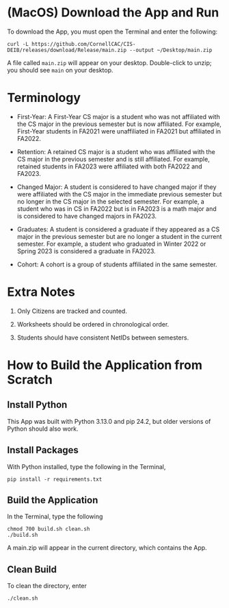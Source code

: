 # (MacOS) Download the App and Run
To download the App, you must open the Terminal and enter the following:
```
curl -L https://github.com/CornellCAC/CIS-DEIB/releases/download/Release/main.zip --output ~/Desktop/main.zip
```
A file called `main.zip` will appear on your desktop. Double-click to unzip; you should see `main` on your desktop.


# Terminology

* First-Year: A First-Year CS major is a student who was not affiliated with the CS major in the previous semester but is now affiliated. For example, First-Year students in FA2021 were unaffiliated in FA2021 but affiliated in FA2022.

* Retention: A retained CS major is a student who was affiliated with the CS major in the previous semester and is still affiliated. For example, retained students in FA2023 were affiliated with both FA2022 and FA2023. 

* Changed Major: A student is considered to have changed major if they were affiliated with the CS major in the immediate previous semester but no longer in the CS major in the selected semester. For example, a student who was in CS in FA2022 but is in FA2023 is a math major and is considered to have changed majors in FA2023. 

* Graduates: A student is considered a graduate if they appeared as a CS major in the previous semester but are no longer a student in the current semester. For example, a student who graduated in Winter 2022 or Spring 2023 is considered a graduate in  FA2023.
  
* Cohort: A cohort is a group of students affiliated in the same semester. 


# Extra Notes
1. Only Citizens are tracked and counted. 

1. Worksheets should be ordered in chronological order. 

1. Students should have consistent NetIDs between semesters.


# How to Build the Application from Scratch

## Install Python
This App was built with Python 3.13.0 and pip 24.2, but older versions of Python should also work.

## Install Packages
With Python installed, type the following in the Terminal, 
```
pip install -r requirements.txt
```

## Build the Application
In the Terminal, type the following
```
chmod 700 build.sh clean.sh
./build.sh
```
A main.zip will appear in the current directory, which contains the App.

## Clean Build
To clean the directory, enter 
```
./clean.sh
```
